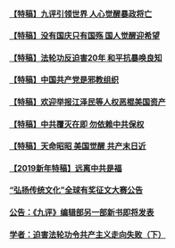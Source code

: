 #### [【特稿】九评引领世界 人心觉醒暴政将亡](../pages/nsc424/n11660496.md?t=01130503)
#### [【特稿】没有国庆只有国殇 国人觉醒迎希望](../pages/nsc424/n11549354.md?t=01130503)
#### [【特稿】法轮功反迫害20年 和平抗暴唤良知](../pages/nsc424/n11389135.md?t=01130503)
#### [【特稿】中国共产党是邪教组织](../pages/nsc424/n11355551.md?t=01130503)
#### [【特稿】欢迎举报江泽民等人权恶棍美国资产](../pages/nsc424/n11303040.md?t=01130503)
#### [【特稿】中共覆灭在即 勿依赖中共保权](../pages/nsc424/n11278510.md?t=01130503)
#### [【特稿】天命昭昭 美国觉醒 共产末日近](../pages/nsc424/n11150259.md?t=01130503)
#### [【2019新年特稿】远离中共是福](../pages/nsc424/n10942748.md?t=01130503)
#### [“弘扬传统文化”全球有奖征文大赛公告](../pages/nsc424/n10889849.md?t=01130503)
#### [公告：《九评》编辑部另一部新书即将发表](../pages/nsc424/n10405104.md?t=01130503)
#### [学者：迫害法轮功令共产主义走向失败（下）](../pages/nsc424/n10009951.md?t=01130503)
